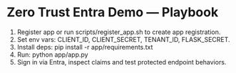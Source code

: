 # Zero Trust Entra Demo — Playbook
1. Register app or run scripts/register_app.sh to create app registration.
2. Set env vars: CLIENT_ID, CLIENT_SECRET, TENANT_ID, FLASK_SECRET.
3. Install deps: pip install -r app/requirements.txt
4. Run: python app/app.py
5. Sign in via Entra, inspect claims and test protected endpoint behaviors.
